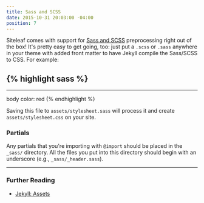 ```yaml
---
title: Sass and SCSS
date: 2015-10-31 20:03:00 -04:00
position: 7
---
```


Siteleaf comes with support for [Sass and SCSS](http://sass-lang.com/) preprocessing right out of the box! It's pretty easy to get going, too: just put a `.scss` or `.sass` anywhere in your theme with added front matter to have Jekyll compile the Sass/SCSS to CSS. For example:

{% highlight sass %}
---
---

body
  color: red
{% endhighlight %}

Saving this file to `assets/stylesheet.sass` will process it and create `assets/stylesheet.css` on your site.

### Partials

Any partials that you're importing with `@import` should be placed in the `_sass/` directory. All the files you put into this directory should begin with an underscore (e.g., `_sass/_header.sass`).

---

### Further Reading

- [Jekyll: Assets](https://jekyllrb.com/docs/assets/)
